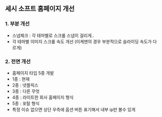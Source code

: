 ## 세시 소프트 홈페이지 개선
### 1. 부분 개선
- 스냅체크 : 각 테마별로 스크롤 스냅이 걸리게..
- 각 테마별 이미지 스크롤 속도 개선 (이케맨의 경우 부분적으로 슬라이딩 속도가 다르게)

### 2. 전면 개선
- 홈페이지 타입 5종 개발 
- 1종 : 현재
- 2종 : 넷플릭스
- 3종 : 다른 무엇
- 4종 : 라이트한 회사 홈페이지 형식
- 5종 : 포탈 형식
- 특정 이슈 없으면 상단 우측에 옵션 버튼 표기해서 내부 ip만 볼수 있게 
